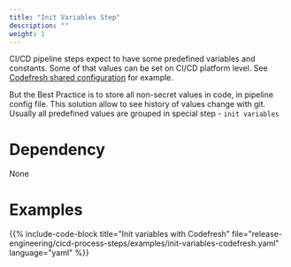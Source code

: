 ```yaml
---
title: "Init Variables Step"
description: ""
weight: 1
---
```


CI/CD pipeline steps expect to have some predefined variables and constants.
Some of that values can be set on CI/CD platform level.
See [Codefresh shared configuration](https://g.codefresh.io/account/shared-config) for example.

But the Best Practice is to store all non-secret values in code, in pipeline
config file.
This solution allow to see history of values change with git.
Usually all predefined values are grouped in special step - `init variables`

# Dependency

None

# Examples

{{% include-code-block title="Init variables with Codefresh" file="release-engineering/cicd-process-steps/examples/init-variables-codefresh.yaml" language="yaml" %}}
